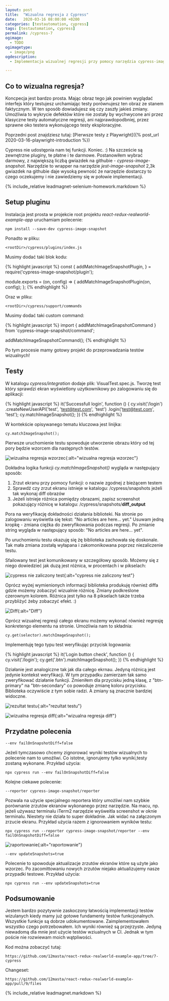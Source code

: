 ```yaml
---
layout: post
title:  "Wizualna regresja z Cypress"
date:   2020-03-16 08:00:00 +0200
categories: [testautomation, cypress]
tags: [testautomation, cypress]
permalink: /cypress-7
ogimage:
  - TODO
ogimagetype:
  - image/png
ogdescription:
  - Implementacja wizualnej regresji przy pomocy narzędzia cypress-image-snapshot i Cypress

---
```


## Co to wizualna regresja?

Koncpecja jest bardzo prosta. Mając obraz tego jak powinien wyglądać interfejs który testujesz urchamiając testy porównujesz ten obraz ze stanem faktycznym. W ten sposób dowiadujesz się czy zaszły jakieś zmiany. Umożliwia to wykrycie defektów które nie zostały by wychwycone ani przez klasyczne testy automatyczne regresji, ani najprawdopodbniej, przez sprawne oko testera wykonującego testy eksploracyjne.

Poprzedni post znajdziesz tutaj: [Pierwsze testy z Playwright]({% post_url 2020-03-16-playwright-introduction %})

Cypress nie udostępnia nam tej funkcji. Koniec. :) Na szczeście są zewnętrzne pluginy, te płatne i te darmowe. Postanowiłem wybrać darmowy, z największą liczbą gwiazdek na githubie - _cypress-image-snapshot_. Narzędzie to wrapper na narzędzie _jest-image-snapshot_ 2,3k gwiazdek na githubie daje wysoką pewność że narzędzie dostarczy to czego oczekujemy i nie zawiedziemy się w połowie implementacji.

{% include_relative leadmagnet-selenium-homework.markdown %}

## Setup pluginu

Instalacja jest prosta w projekcie root projektu _react-redux-realworld-example-app_ uruchamiam polecenie: 

    npm install --save-dev cypress-image-snapshot

Ponadto w pliku:

    <rootDir>/cypress/plugins/index.js

Musimy dodać taki blok kodu:

{% highlight javascript %}
const {
  addMatchImageSnapshotPlugin,
} = require('cypress-image-snapshot/plugin');

module.exports = (on, config) => {
  addMatchImageSnapshotPlugin(on, config);
};
{% endhighlight %}

Oraz w pliku:

    <rootDir>/cypress/support/commands

Musimy dodać taki custom command:

{% highlight javascript %}
import { addMatchImageSnapshotCommand } from 'cypress-image-snapshot/command';

addMatchImageSnapshotCommand();
{% endhighlight %}

Po tym procesie mamy gotowy projekt do przeprowadzania testów wizualnych!

## Testy

W katalogu _cypress/integration_ dodaje plik: VisualTest.spec.js. Tworzę test który sprawdzi ekran wyświetlony uzytkownikowy po zalogowaniu się do aplikacji:

{% highlight javascript %}
    it('Successfull login', function () {
        cy.visit('/login')
            .createNewUserAPI('test', 'test@test.com', 'test')
            .login('test@test.com', 'test');
        cy.matchImageSnapshot();
    })
{% endhighlight %}

W kontekście opisywanego tematu kluczowa jest linijka:

    cy.matchImageSnapshot();

Pierwsze uruchomienie testu spowoduje utworzenie obrazu który od tej pory będzie wzorcem dla następnych testów.

![wizualna regresja wzorzec](https://firebasestorage.googleapis.com/v0/b/marcinstanek-a2c3b.appspot.com/o/2020-03-29-cypress-visual-regression%2Fcypress-7-1.png?alt=media&token=d1d32cff-efec-4220-8b7c-b58dbd5beb32){:alt="wizualna regresja wzorzec"}

Dokładna logika funkcji _cy.matchImageSnapshot()_ wygląda w następujący sposób:
1. Zrzut ekranu przy pomocy funkcji: o nazwie zgodnej z bieżącem testem
1. Sprawdź czy zrzut ekranu istnieje w katalogu: <rootDir>/cypress/snapshots jeżeli tak wykonaj diff obrazów
1. Jeżeli istnieje różnica pomiędzy obrazami, zapisz screenshot pokazujący różnicę w katalogu: <rootDir>/cypress/snapshots/__diff_output__

Pora na weryfikację dokładności działania biblioteki. Na stronie po zalogowaniu wyświetla się tekst: "No articles are here... yet."
Usuwam jedną kropkę - zmiana ciężka do zweryfikowania podczas regresji. Po zmianie string wygląda w następujący sposób: "No articles are here... yet".

Po uruchomieniu testu okazuję się żę biblioteka zachowała się doskonale. Tak mała zmiana zostałą wyłapana i zakomonikowana poprzez niezaliczenie testu.

Sfailowany test jest komunikowany w szczegółowy sposób. Możemy się z niego dowiedzieć jak duzą jest różnica, w procentach i w pikselach:

![cypress nie zaliczony test](https://firebasestorage.googleapis.com/v0/b/marcinstanek-a2c3b.appspot.com/o/2020-03-29-cypress-visual-regression%2Fcypress-7-2.png?alt=media&token=96fdbe41-8730-4a28-ae39-6418451ee5ee){:alt="cypress nie zaliczony test"}

Oprócz wyżej wymienionych informacji biblioteka produkuję również diffa gdzie możemy zobaczyć wizualnie różnicę. Zmiany podkreślone czerownym kolorem. Różnica jest tylko na 8 pikselach także trzeba przybliżyć żeby zobaczyć efekt. :)

![Diff](https://firebasestorage.googleapis.com/v0/b/marcinstanek-a2c3b.appspot.com/o/2020-03-29-cypress-visual-regression%2Fcypress-7-3.png?alt=media&token=7150c4ad-2b58-4077-8ed0-6827d5c6ae79){:alt="Diff"}

Oprócz wizualnej regresji całego ekranu możemy wykonać również regresję konkretengo elementu na stronie. Umożliwia nam to składnia:

    cy.get(selector).matchImageSnapshot();

Implementuję tego typu test weryfikując przycisk logowania:

{% highlight javascript %}
    it('Login button check', function () {
        cy.visit('/login');
        cy.get('.btn').matchImageSnapshot();
    })
{% endhighlight %}

Działanie jest analogiczne tak jak dla całego ekrnau. Jedyną różnicą jest jedynie kontekst weryfikacji. W tym przypadku zamierzam tak samo zweryfikować działanie funkcji. Zmieniłem dla przycisku jedną klasę, z "btn-primary" na "btn-secondary" co powoduje zmianę koloru przycisku. Biblioteka oczywiście z tym sobie radzi. A zmiany są znacznie bardziej widoczne.

![rezultat testu](https://firebasestorage.googleapis.com/v0/b/marcinstanek-a2c3b.appspot.com/o/2020-03-29-cypress-visual-regression%2Fcypress-7-4.png?alt=media&token=16378f70-751c-4306-ad50-3f3a458bbfb9){:alt="rezultat testu"}

![wizualna regresja diff](https://firebasestorage.googleapis.com/v0/b/marcinstanek-a2c3b.appspot.com/o/2020-03-29-cypress-visual-regression%2Fcypress-7-5.png?alt=media&token=c0951868-9eb3-4266-9b4c-ce11424a6970){:alt="wizualna regresja diff"}

## Przydatne polecenia

    --env failOnSnapshotDiff=false

Jeżeli tymczasowo chcemy zignorować wyniki testów wizualnych to polecenie nam to umożliwi. Co istotne, ignorujemy tylko wyniki,testy zostaną wykonane. Przykład użycia:

    npx cypress run --env failOnSnapshotDiff=false

Kolejne ciekawe polecenie:

    --reporter cypress-image-snapshot/reporter

Pozwala na użycie specjalnego reportera który umożliwi nam szybkie porównanie zrzutów ekranów wykonanego przez narzędzie. Na macu, np. jeżeli używasz terminalu iTerm2 narzędzie wyśweitla screenshot w oknie terminalu. Niestety nie działa to super dokładnie. Jak widać na załączonym zrzucie ekranu. Przykład użycia razem z ignorowaniem wyników testu:

    npx cypress run --reporter cypress-image-snapshot/reporter --env failOnSnapshotDiff=false

![raportowanie](https://firebasestorage.googleapis.com/v0/b/marcinstanek-a2c3b.appspot.com/o/2020-03-29-cypress-visual-regression%2Fcypress-7-6.png?alt=media&token=0d9f2937-7778-4393-914f-f2fc6d594e78){:alt="raportowanie"}

    --env updateSnapshots=true

Polecenie to spowoduje aktualizacje zrzutów ekranów które są użyte jako wzorzec. Po zacomittowaniu nowych zrzutów niejako aktualizujemy nasze przypadki testowe. Przykład użycia:

    npx cypress run --env updateSnapshots=true

## Podsumowanie

Jestem bardzo pozytywnie zaskoczony łatwością implementacji testów wizulanych kiedy mamy już gotowe fundamenty testów funkcjonalnych. Wszystkie funkcje są dobrze udokumentowane. Zaimplementowałem wszystko czego potrzebowałem. Ich wyniki również są przejrzyste. Jedyną niewadomą dla mnie jest użycie testów wziualnych w CI. Jednak w tym poście nie rozwiewam moich wątpliwości.

Kod można zobaczyć tutaj:

    https://github.com/12masta/react-redux-realworld-example-app/tree/7-cypress

Changeset:

    https://github.com/12masta/react-redux-realworld-example-app/pull/9/files

{% include_relative leadmagnet.markdown %}

